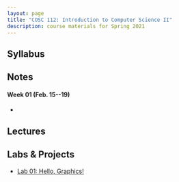 ```yaml
---
layout: page
title: "COSC 112: Introduction to Computer Science II"
description: course materials for Spring 2021
---
```


## Syllabus

## Notes

#### Week 01 (Feb. 15--19)

+ 

## Lectures

## Labs & Projects

+ [Lab 01: Hello, Graphics!](/teaching/2021s-cosc112/labs/01-hello-graphics/)


